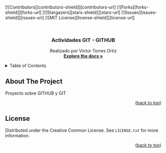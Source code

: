 
<a name="readme-top"></a>

[![Contributors][contributors-shield]][contributors-url]
[![Forks][forks-shield]][forks-url]
[![Stargazers][stars-shield]][stars-url]
[![Issues][issues-shield]][issues-url]
[![MIT License][license-shield]][license-url]


<!-- PROJECT LOGO -->
<br />
<div align="center">
  <h3 align="center">Actividades GIT - GITHUB</h3>

  <p align="center">
    Realizado por Victor Torres Ortiz
    <br />
    <a href="https://github.com/othneildrew/Best-README-Template"><strong>Explore the docs »</strong></a>
    <br />
</div>



<!-- TABLE OF CONTENTS -->
<details>
  <summary>Table of Contents</summary>
  <ol>
    <li>
      <a href="#about-the-project">Sobre el Proyecto</a>
    </li>
    <li>
    <li><a href="#license">Licencia</a></li>
  </ol>
</details>



<!-- ABOUT THE PROJECT -->
## About The Project

Proyecto sobre GITHUB y GIT

<p align="right">(<a href="#readme-top">back to top</a>)</p>



<!-- LICENSE -->
## License

Distributed under the Creative Common License. See `LICENSE.txt` for more information.

<p align="right">(<a href="#readme-top">back to top</a>)</p>

